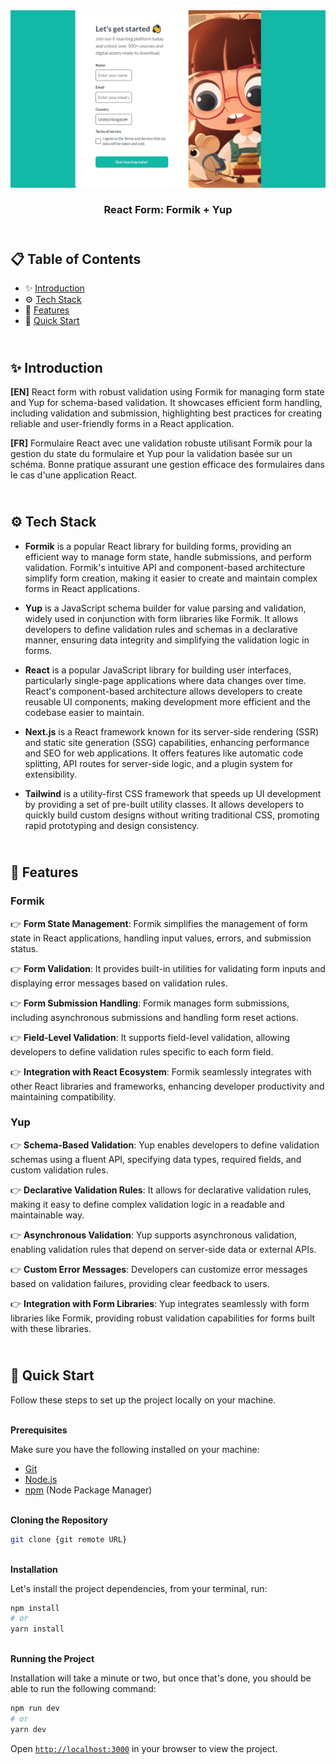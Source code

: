 <div align="center">
    <a href="https://formik-fv.netlify.app" target="_blank">
      <img src="public/preview.webp" alt="Project Banner">
    </a>
  <h3 align="center">React Form: Formik + Yup</h3>
</div>

##  <br /> 📋 <a name="table">Table of Contents</a>

- ✨ [Introduction](#introduction)
- ⚙️ [Tech Stack](#tech-stack)
- 📝 [Features](#features)
- 🚀 [Quick Start](#quick-start)

##  <br /> <a name="introduction">✨ Introduction</a>

**[EN]** React form with robust validation using Formik for managing form state and Yup for schema-based validation. It showcases efficient form handling, including validation and submission, highlighting best practices for creating reliable and user-friendly forms in a React application.

**[FR]** Formulaire React avec une validation robuste utilisant Formik pour la gestion du state du formulaire et Yup pour la validation basée sur un schéma. Bonne pratique assurant une gestion efficace des formulaires dans le cas d'une application React.

##  <br /> <a name="tech-stack">⚙️ Tech Stack</a>

- **Formik** is a popular React library for building forms, providing an efficient way to manage form state, handle submissions, and perform validation. Formik's intuitive API and component-based architecture simplify form creation, making it easier to create and maintain complex forms in React applications.

- **Yup** is a JavaScript schema builder for value parsing and validation, widely used in conjunction with form libraries like Formik. It allows developers to define validation rules and schemas in a declarative manner, ensuring data integrity and simplifying the validation logic in forms.

- **React** is a popular JavaScript library for building user interfaces, particularly single-page applications where data changes over time. React's component-based architecture allows developers to create reusable UI components, making development more efficient and the codebase easier to maintain. 

- **Next.js** is a React framework known for its server-side rendering (SSR) and static site generation (SSG) capabilities, enhancing performance and SEO for web applications. It offers features like automatic code splitting, API routes for server-side logic, and a plugin system for extensibility.

- **Tailwind** is a utility-first CSS framework that speeds up UI development by providing a set of pre-built utility classes. It allows developers to quickly build custom designs without writing traditional CSS, promoting rapid prototyping and design consistency.




## <br/> <a name="features">📝 Features</a>

### Formik

👉 **Form State Management**: Formik simplifies the management of form state in React applications, handling input values, errors, and submission status.

👉 **Form Validation**: It provides built-in utilities for validating form inputs and displaying error messages based on validation rules.

👉 **Form Submission Handling**: Formik manages form submissions, including asynchronous submissions and handling form reset actions.

👉 **Field-Level Validation**: It supports field-level validation, allowing developers to define validation rules specific to each form field.

👉 **Integration with React Ecosystem**: Formik seamlessly integrates with other React libraries and frameworks, enhancing developer productivity and maintaining compatibility.

### Yup

👉 **Schema-Based Validation**: Yup enables developers to define validation schemas using a fluent API, specifying data types, required fields, and custom validation rules.

👉 **Declarative Validation Rules**: It allows for declarative validation rules, making it easy to define complex validation logic in a readable and maintainable way.

👉 **Asynchronous Validation**: Yup supports asynchronous validation, enabling validation rules that depend on server-side data or external APIs.

👉 **Custom Error Messages**: Developers can customize error messages based on validation failures, providing clear feedback to users.

👉 **Integration with Form Libraries**: Yup integrates seamlessly with form libraries like Formik, providing robust validation capabilities for forms built with these libraries.



## <br /> <a name="quick-start">🚀 Quick Start</a>

Follow these steps to set up the project locally on your machine.

<br/>**Prerequisites**

Make sure you have the following installed on your machine:

- [Git](https://git-scm.com/)
- [Node.js](https://nodejs.org/en)
- [npm](https://www.npmjs.com/) (Node Package Manager)

<br/>**Cloning the Repository**

```bash
git clone {git remote URL}
```

<br/>**Installation**

Let's install the project dependencies, from your terminal, run:

```bash
npm install
# or
yarn install
```

<br/>**Running the Project**

Installation will take a minute or two, but once that's done, you should be able to run the following command:

```bash
npm run dev
# or
yarn dev
```

Open [`http://localhost:3000`](http://localhost:3000) in your browser to view the project.